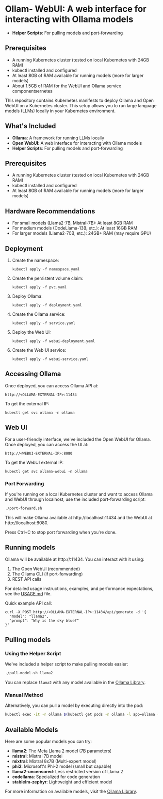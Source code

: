 # Ollam- **WebUI**: A web interface for interacting with Ollama models
- **Helper Scripts**: For pulling models and port-forwarding

## Prerequisites

- A running Kubernetes cluster (tested on local Kubernetes with 24GB RAM)
- kubectl installed and configured
- At least 8GB of RAM available for running models (more for larger models)
- About 1.5GB of RAM for the WebUI and Ollama service componentsernetes

This repository contains Kubernetes manifests to deploy Ollama and Open WebUI on a Kubernetes cluster. This setup allows you to run large language models (LLMs) locally in your Kubernetes environment.

## What's Included

- **Ollama**: A framework for running LLMs locally
- **Open WebUI**: A web interface for interacting with Ollama models
- **Helper Scripts**: For pulling models and port-forwarding

## Prerequisites

- A running Kubernetes cluster (tested on local Kubernetes with 24GB RAM)
- kubectl installed and configured
- At least 8GB of RAM available for running models (more for larger models)

## Hardware Recommendations

- For small models (Llama2-7B, Mistral-7B): At least 8GB RAM
- For medium models (CodeLlama-13B, etc.): At least 16GB RAM
- For larger models (Llama2-70B, etc.): 24GB+ RAM (may require GPU)

## Deployment

1. Create the namespace:
   ```
   kubectl apply -f namespace.yaml
   ```

2. Create the persistent volume claim:
   ```
   kubectl apply -f pvc.yaml
   ```

3. Deploy Ollama:
   ```
   kubectl apply -f deployment.yaml
   ```

4. Create the Ollama service:
   ```
   kubectl apply -f service.yaml
   ```

5. Deploy the Web UI:
   ```
   kubectl apply -f webui-deployment.yaml
   ```

6. Create the Web UI service:
   ```
   kubectl apply -f webui-service.yaml
   ```

## Accessing Ollama

Once deployed, you can access Ollama API at:
```
http://<OLLAMA-EXTERNAL-IP>:11434
```

To get the external IP:
```
kubectl get svc ollama -n ollama
```

## Web UI

For a user-friendly interface, we've included the Open WebUI for Ollama.
Once deployed, you can access the UI at:
```
http://<WEBUI-EXTERNAL-IP>:8080
```

To get the WebUI external IP:
```
kubectl get svc ollama-webui -n ollama
```

### Port Forwarding

If you're running on a local Kubernetes cluster and want to access Ollama and WebUI through localhost, use the included port-forwarding script:

```bash
./port-forward.sh
```

This will make Ollama available at http://localhost:11434 and the WebUI at http://localhost:8080.

Press Ctrl+C to stop port forwarding when you're done.

## Running models

Ollama will be available at http://<OLLAMA-EXTERNAL-IP>:11434. You can interact with it using:

1. The Open WebUI (recommended)
2. The Ollama CLI (if port-forwarding)
3. REST API calls

For detailed usage instructions, examples, and performance expectations, see the [USAGE.md](USAGE.md) file.

Quick example API call:
```
curl -X POST http://<OLLAMA-EXTERNAL-IP>:11434/api/generate -d '{
  "model": "llama2",
  "prompt": "Why is the sky blue?"
}'
```

## Pulling models

### Using the Helper Script

We've included a helper script to make pulling models easier:

```bash
./pull-model.sh llama2
```

You can replace `llama2` with any model available in the [Ollama Library](https://ollama.ai/library).

### Manual Method

Alternatively, you can pull a model by executing directly into the pod:
```bash
kubectl exec -it -n ollama $(kubectl get pods -n ollama -l app=ollama -o jsonpath='{.items[0].metadata.name}') -- ollama pull llama2
```

## Available Models

Here are some popular models you can try:

- **llama2**: The Meta Llama 2 model (7B parameters)
- **mistral**: Mistral 7B model
- **mixtral**: Mixtral 8x7B (Multi-expert model)
- **phi2**: Microsoft's Phi-2 model (small but capable)
- **llama2-uncensored**: Less restricted version of Llama 2
- **codellama**: Specialized for code generation
- **stablelm-zephyr**: Lightweight and efficient model

For more information on available models, visit the [Ollama Library](https://ollama.ai/library).
